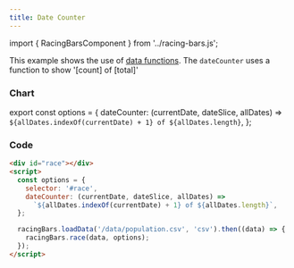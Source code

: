 ```yaml
---
title: Date Counter
---
```


import { RacingBarsComponent } from '../racing-bars.js';

This example shows the use of [data functions](#).
The `dateCounter` uses a function to show '[count] of [total]'

<!--truncate-->

### Chart

export const options = {
dateCounter: (currentDate, dateSlice, allDates) =>
`${allDates.indexOf(currentDate) + 1} of ${allDates.length}`,
};

<div className="gallery">
  <RacingBarsComponent
    dataUrl="/data/population.csv"
    dataType="csv"
    dateCounter={options.dateCounter}
  />
</div>

### Code

```html {5,6}
<div id="race"></div>
<script>
  const options = {
    selector: '#race',
    dateCounter: (currentDate, dateSlice, allDates) =>
      `${allDates.indexOf(currentDate) + 1} of ${allDates.length}`,
  };

  racingBars.loadData('/data/population.csv', 'csv').then((data) => {
    racingBars.race(data, options);
  });
</script>
```
